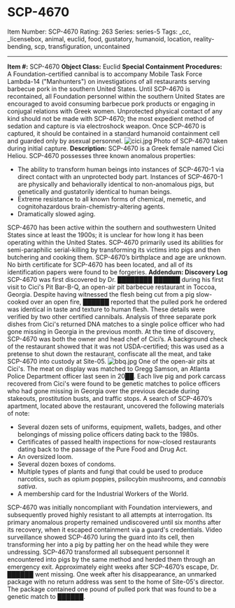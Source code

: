 # SCP-4670
Item Number: SCP-4670
Rating: 263
Series: series-5
Tags: _cc, _licensebox, animal, euclid, food, gustatory, humanoid, location, reality-bending, scp, transfiguration, uncontained

---

**Item #:** SCP-4670
**Object Class:** Euclid
**Special Containment Procedures:** A Foundation-certified cannibal is to accompany Mobile Task Force Lambda-14 ("Manhunters") on investigations of all restaurants serving barbecue pork in the southern United States. Until SCP-4670 is recontained, all Foundation personnel within the southern United States are encouraged to avoid consuming barbecue pork products or engaging in conjugal relations with Greek women.
Unprotected physical contact of any kind should not be made with SCP-4670; the most expedient method of sedation and capture is via electroshock weapon. Once SCP-4670 is captured, it should be contained in a standard humanoid containment cell and guarded only by asexual personnel.
![cici.jpg](https://scp-wiki.wdfiles.com/local--files/scp-4670/cici.jpg)
Photo of SCP-4670 taken during initial capture.
**Description:** SCP-4670 is a Greek female named Cici Heliou. SCP-4670 possesses three known anomalous properties:
  * The ability to transform human beings into instances of SCP-4670-1 via direct contact with an unprotected body part. Instances of SCP-4670-1 are physically and behaviorally identical to non-anomalous pigs, but genetically and gustatorily identical to human beings.
  * Extreme resistance to all known forms of chemical, memetic, and cognitohazardous brain-chemistry-altering agents.
  * Dramatically slowed aging.

SCP-4670 has been active within the southern and southwestern United States since at least the 1900s; it is unclear for how long it has been operating within the United States. SCP-4670 primarily used its abilities for semi-paraphilic serial-killing by transforming its victims into pigs and then butchering and cooking them. SCP-4670’s birthplace and age are unknown. No birth certificate for SCP-4670 has been located, and all of its identification papers were found to be forgeries.
**Addendum: Discovery Log**
SCP-4670 was first discovered by Dr. ████████ ██████ during his first visit to Cici's Pit Bar-B-Q, an open-air pit barbecue restaurant in Toccoa, Georgia. Despite having witnessed the flesh being cut from a pig slow-cooked over an open fire, ██████ reported that the pulled pork he ordered was identical in taste and texture to human flesh. These details were verified by two other certified cannibals. Analysis of three separate pork dishes from Cici's returned DNA matches to a single police officer who had gone missing in Georgia in the previous month. At the time of discovery, SCP-4670 was both the owner and head chef of Cici’s. A background check of the restaurant showed that it was not USDA-certified; this was used as a pretense to shut down the restaurant, confiscate all the meat, and take SCP-4670 into custody at Site-05.
![bbq.jpg](https://scp-wiki.wdfiles.com/local--files/scp-4670/bbq.jpg)
One of the open-air pits at Cici's. The meat on display was matched to Gregg Samson, an Atlanta Police Department officer last seen in 20██.
Each live pig and pork carcass recovered from Cici's were found to be genetic matches to police officers who had gone missing in Georgia over the previous decade during stakeouts, prostitution busts, and traffic stops. A search of SCP-4670’s apartment, located above the restaurant, uncovered the following materials of note:
  * Several dozen sets of uniforms, equipment, wallets, badges, and other belongings of missing police officers dating back to the 1980s.
  * Certificates of passed health inspections for now-closed restaurants dating back to the passage of the Pure Food and Drug Act.
  * An oversized loom.
  * Several dozen boxes of condoms.
  * Multiple types of plants and fungi that could be used to produce narcotics, such as opium poppies, psilocybin mushrooms, and _cannabis sativa_.
  * A membership card for the Industrial Workers of the World.

SCP-4670 was initially noncompliant with Foundation interviewers, and subsequently proved highly resistant to all attempts at interrogation. Its primary anomalous property remained undiscovered until six months after its recovery, when it escaped containment via a guard's credentials. Video surveillance showed SCP-4670 luring the guard into its cell, then transforming her into a pig by patting her on the head while they were undressing. SCP-4670 transformed all subsequent personnel it encountered into pigs by the same method and herded them through an emergency exit.
Approximately eight weeks after SCP-4670’s escape, Dr. ██████ went missing. One week after his disappearance, an unmarked package with no return address was sent to the home of Site-05's director. The package contained one pound of pulled pork that was found to be a genetic match to ██████.